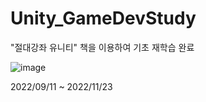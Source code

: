 # Unity_GameDevStudy

"절대강좌 유니티" 책을 이용하여 기초 재학습 완료

![image](https://user-images.githubusercontent.com/96255741/203348541-9f774fd3-b37d-4f32-a1a7-0924d7f5463f.png)

2022/09/11 ~ 2022/11/23 
